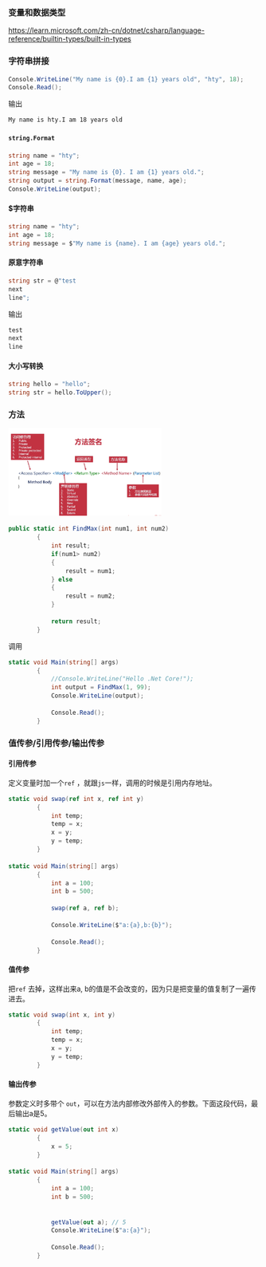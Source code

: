 ### 变量和数据类型

https://learn.microsoft.com/zh-cn/dotnet/csharp/language-reference/builtin-types/built-in-types



### 字符串拼接

```c#
Console.WriteLine("My name is {0}.I am {1} years old", "hty", 18);
Console.Read();
```

输出

```
My name is hty.I am 18 years old
```



#### `string.Format`

```c#
string name = "hty";
int age = 18;
string message = "My name is {0}. I am {1} years old.";
string output = string.Format(message, name, age);
Console.WriteLine(output);
```



#### $字符串

```c#
string name = "hty";
int age = 18;
string message = $"My name is {name}. I am {age} years old.";
```



#### 原意字符串

```c#
string str = @"test 
next 
line";
```

输出

```c#
test 
next 
line
```



#### 大小写转换

```c#
string hello = "hello";
string str = hello.ToUpper();
```



### 方法

<img src="..\image\function_signature.png" alt="function_signature" style="zoom:30%;" />



```c#
public static int FindMax(int num1, int num2)
        {
            int result;
            if(num1> num2)
            {
                result = num1;
            } else
            {
                result = num2;
            }

            return result;
        }
```

调用

```c#
static void Main(string[] args)
        {
            //Console.WriteLine("Hello .Net Core!");
            int output = FindMax(1, 99);
            Console.WriteLine(output);

            Console.Read();
        }
```



### 值传参/引用传参/输出传参

#### 引用传参

定义变量时加一个`ref` ，就跟`js`一样，调用的时候是引用内存地址。

```c#
static void swap(ref int x, ref int y)
        {
            int temp;
            temp = x;
            x = y;
            y = temp;
        }
        
static void Main(string[] args)
        {
            int a = 100;
            int b = 500;

            swap(ref a, ref b);

            Console.WriteLine($"a:{a},b:{b}");

            Console.Read();
        }        
```



#### 值传参

把`ref` 去掉，这样出来a, b的值是不会改变的，因为只是把变量的值复制了一遍传进去。

```c#
static void swap(int x, int y)
        {
            int temp;
            temp = x;
            x = y;
            y = temp;
        }
```



#### 输出传参

参数定义时多带个 `out`，可以在方法内部修改外部传入的参数。下面这段代码，最后输出a是5。

```c#
static void getValue(out int x)
        {
            x = 5;
        }

static void Main(string[] args)
        {
            int a = 100;
            int b = 500;

            
            getValue(out a); // 5
            Console.WriteLine($"a:{a}");

            Console.Read();
        }
```


